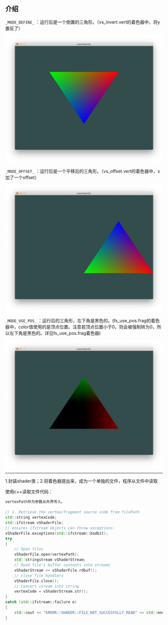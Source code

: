 ## 介绍

`_MODE_DEFINE_` ：运行后是一个倒置的三角形。（vs_invert.vert的着色器中，将y置反了）

![result_define_invert](result_define_invert.png)



`_MODE_OFFSET_` ：运行后是一个平移后的三角形。（vs_offset.vert的着色器中，x加了一个offset）

![result_offset](result_offset.png)



`_MODE_USE_POS_` ：运行后的三角形，左下角是黑色的。(fs_use_pos.frag的着色器中，color值使用的是顶点位置。注意若顶点位置小于0，则会被强制转为0，所以左下角是黑色的。详见fs_use_pos.frag着色器)

![result_use_pos](result_use_pos.png)





---

1.封装shader类；2.将着色器提出来，成为一个单独的文件，程序从文件中读取

使用c++读取文件代码：

```c++
vertexPath作为参数从外界传入。

// 1. Retrieve the vertex/fragment source code from filePath
std::string vertexCode;
std::ifstream vShaderFile;
// ensures ifstream objects can throw exceptions:
vShaderFile.exceptions(std::ifstream::badbit);
try
{
    // Open files
    vShaderFile.open(vertexPath);
    std::stringstream vShaderStream;
    // Read file's buffer contents into streams
    vShaderStream << vShaderFile.rdbuf();
    // close file handlers
    vShaderFile.close();
    // Convert stream into string
    vertexCode = vShaderStream.str();
}
catch (std::ifstream::failure e)
{
    std::cout << "ERROR::SHADER::FILE_NOT_SUCCESFULLY_READ" << std::endl;
}
```

